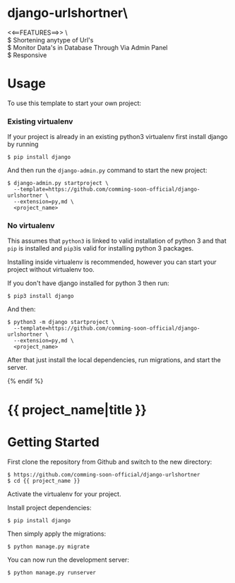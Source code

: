 # django-urlshortner\
<<==FEATURES==>> \ \
$ Shortening anytype of Url's \
$ Monitor Data's in Database Through Via Admin Panel \
$ Responsive


# Usage

To use this template to start your own project:

### Existing virtualenv

If your project is already in an existing python3 virtualenv first install django by running

    $ pip install django
    
And then run the `django-admin.py` command to start the new project:

    $ django-admin.py startproject \
      --template=https://github.com/comming-soon-official/django-urlshortner \
      --extension=py,md \
      <project_name>
      
### No virtualenv

This assumes that `python3` is linked to valid installation of python 3 and that `pip` is installed and `pip3`is valid
for installing python 3 packages.

Installing inside virtualenv is recommended, however you can start your project without virtualenv too.

If you don't have django installed for python 3 then run:

    $ pip3 install django
    
And then:

    $ python3 -m django startproject \
      --template=https://github.com/comming-soon-official/django-urlshortner \
      --extension=py,md \
      <project_name>
      
      
After that just install the local dependencies, run migrations, and start the server.

{% endif %}

# {{ project_name|title }}

# Getting Started

First clone the repository from Github and switch to the new directory:

    $ https://github.com/comming-soon-official/django-urlshortner
    $ cd {{ project_name }}
    
Activate the virtualenv for your project.
    
Install project dependencies:

    $ pip install django
    
    
Then simply apply the migrations:

    $ python manage.py migrate
    

You can now run the development server:

    $ python manage.py runserver
   
